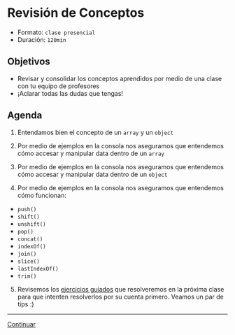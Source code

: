# Revisión de Conceptos

- Formato: `clase presencial`
- Duración: `120min`

## Objetivos

- Revisar y consolidar los conceptos aprendidos por medio de una clase con tu equipo de profesores
- ¡Aclarar todas las dudas que tengas!

## Agenda
1. Entendamos bien el concepto de un `array` y un `object`

2. Por medio de ejemplos en la consola nos aseguramos que entendemos cómo accesar y manipular data dentro de un `array`

3. Por medio de ejemplos en la consola nos aseguramos que entendemos cómo accesar y manipular data dentro de un `object`

4. Por medio de ejemplos en la consola nos aseguramos que entendemos cómo funcionan:
  - `push()`
  - `shift()`
  - `unshift()`
  - `pop()`
  - `concat()`
  - `indexOf()`
  - `join()`
  - `slice()`
  - `lastIndexOf()`
  - `trim()`

5. Revisemos los [ejercicios guiados](08-guided-exercises-workshop-data-structures)
 que resolveremos en la próxima clase para que intenten resolverlos por su cuenta primero. Veamos un par de tips :)

***
[Continuar](08-guided-exercises-workshop-data-structures.md)
